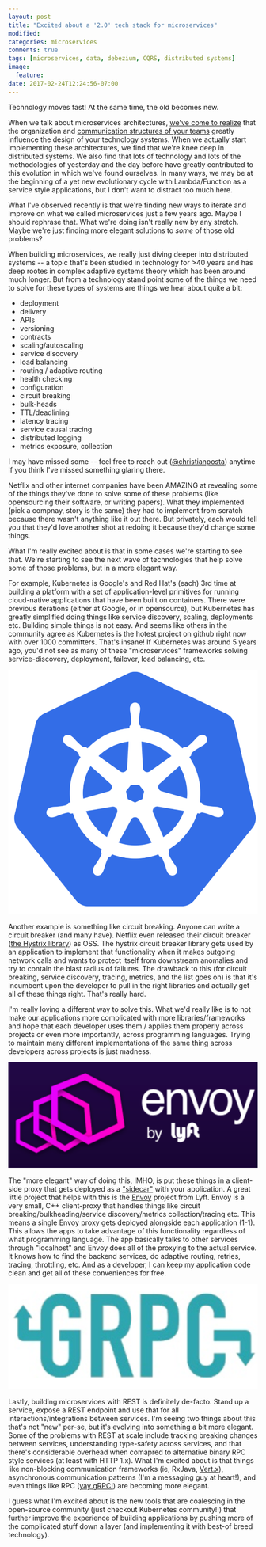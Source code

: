 ```yaml
---
layout: post
title: "Excited about a '2.0' tech stack for microservices"
modified:
categories: microservices 
comments: true
tags: [microservices, data, debezium, CQRS, distributed systems]
image:
  feature:
date: 2017-02-24T12:24:56-07:00
---
```


Technology moves fast! At the same time, the old becomes new. 

When we talk about microservices architectures, [we've come to realize][not-gonna] that the organization and [communication structures of your teams][real-microservices] greatly influence the design of your technology systems.  When we actually start implementing these architectures, we find that we're knee deep in distributed systems. We also find that lots of technology and lots of the methodologies of yesterday and the day before have greatly contributed to this evolution in which we've found ourselves. In many ways, we may be at the beginning of a yet new evolutionary cycle with Lambda/Function as a service style applications, but I don't want to distract too much here.

What I've observed recently is that we're finding new ways to iterate and improve on what we called microservices just a few years ago. Maybe I should rephrase that. What we're doing isn't really new by any stretch. Maybe we're just finding more elegant solutions to *some* of those old problems?
 
 
When building microservices, we really just diving deeper into distributed systems -- a topic that's been studied in technology for >40 years and has deep rootes in complex adaptive systems theory which has been around much longer. But from a technology stand point some of the things we need to solve for these types of systems are things we hear about quite a bit:

* deployment
* delivery
* APIs
* versioning
* contracts
* scaling/autoscaling
* service discovery
* load balancing
* routing / adaptive routing
* health checking
* configuration
* circuit breaking
* bulk-heads
* TTL/deadlining
* latency tracing
* service causal tracing
* distributed logging
* metrics exposure, collection


I may have missed some -- feel free to reach out ([@christianposta](http://twitter.com/christianposta)) anytime if you think I've missed something glaring there. 

Netflix and other internet companies have been AMAZING at revealing some of the things they've done to solve some of these problems (like opensourcing their software, or writing papers). What they implemented (pick a compnay, story is the same) they had to implement from scratch because there wasn't anything like it out there. But privately, each would tell you that they'd love another shot at redoing it because they'd change some things. 

What I'm really excited about is that in some cases we're starting to see that. We're starting to see the next wave of technologies that help solve some of those problems, but in a more elegant way.

For example, Kubernetes is Google's and Red Hat's (each) 3rd time at building a platform with  a set of application-level primitives for running cloud-native applications that have been built on containers. There were previous iterations (either at Google, or in opensource), but Kubernetes has greatly simplified doing things like service discovery, scaling, deployments etc. Building simple things is not easy. And seems like others in the community agree as Kubernetes is the hotest project on github right now with over 1000 committers. That's insane! If Kubernetes was around 5 years ago, you'd not see as many of these "microservices" frameworks solving service-discovery, deployment, failover, load balancing, etc.

![kube](/images/little-kube.png)

Another example is something like circuit breaking. Anyone can write a circuit breaker (and many have). Netflix even released their circuit breaker ([the Hystrix library](https://github.com/Netflix/Hystrix)) as OSS. The hystrix circuit breaker library gets used by an application to implement that functionality when it makes outgoing network calls and wants to protect itself from downstream anomalies and try to contain the blast radius of failures. The drawback to this (for circuit breaking, service discovery, tracing, metrics, and the list goes on) is that it's incumbent upon the developer to pull in the right libraries and actually get all of these things right. That's really hard. 
   
I'm really loving a different way to solve this. What we'd really like is to not make our applications more complicated with more libraries/frameworks and hope that each developer uses them / applies them properly across projects or even more importantly, across programming languages. Trying to maintain many different implementations of the same thing across developers across projects is just madness. 

![envoy](/images/envoy.png)

The "more elegant" way of doing this, IMHO, is put these things in a client-side proxy that gets deployed as a ["sidecar"](http://blog.kubernetes.io/2015/06/the-distributed-system-toolkit-patterns.html) with your application. A great little project that helps with this is the [Envoy](https://lyft.github.io/envoy/) project from Lyft. Envoy is a very small, C++ client-proxy that handles things like circuit breaking/bulkheading/service discovery/metrics collection/tracing etc. This means a single Envoy proxy gets deployed alongside each application (1-1). This allows the apps to take advantage of this functionality regardless of what programming language. The app basically talks to other services through "localhost" and Envoy does all of the proxying to the actual service. It knows how to find the backend services, do adaptive routing, retries, tracing, throttling, etc.  And as a developer, I can keep my application code clean and get all of these conveniences for free.

![grpc](/images/grpc.png)

Lastly, building microservices with REST is definitely de-facto. Stand up a service, expose a REST endpoint and use that for all interactions/integrations between services. I'm seeing two things about this that's not "new" per-se, but it's evolving into something a bit more elegant. Some of the problems with REST at scale include tracking breaking changes between services, understanding type-safety across services, and that there's considerable overhead when comapred to alternative binary RPC style services (at least with HTTP 1.x). What I'm excited about is that things like non-blocking communication frameworks (ie, RxJava, [Vert.x](http://vertx.io)), asynchronous communication patterns (I'm a messaging guy at heart!), and even things like RPC ([yay gRPC!](http://www.grpc.io)) are becoming more elegant.

I guess what I'm excited about is the new tools that are coalescing in the open-source community (just checkout Kubernetes community!!) that further improve the experience of building applications by pushing more of the complicated stuff down a layer (and implementing it with best-of breed technology). 
 
 
 





[not-gonna]: http://blog.christianposta.com/microservices/youre-not-going-to-do-microservices/
[real-microservices]: http://blog.christianposta.com/microservices/the-real-success-story-of-microservices-architectures/
